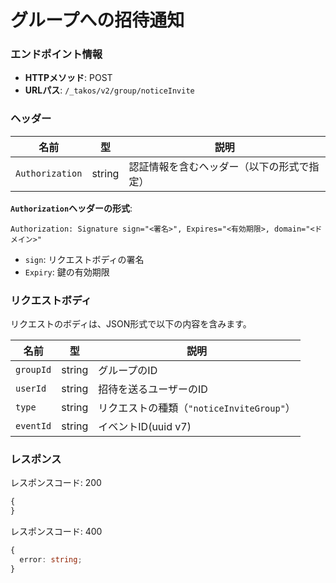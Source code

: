 # グループへの招待通知

### エンドポイント情報

- **HTTPメソッド**: POST
- **URLパス**: `/_takos/v2/group/noticeInvite`

### ヘッダー

| 名前            | 型     | 説明                                       |
| --------------- | ------ | ------------------------------------------ |
| `Authorization` | string | 認証情報を含むヘッダー（以下の形式で指定） |

**`Authorization`ヘッダーの形式**:

```
Authorization: Signature sign="<署名>", Expires="<有効期限>, domain="<ドメイン>"
```

- `sign`: リクエストボディの署名
- `Expiry`: 鍵の有効期限

### リクエストボディ

リクエストのボディは、JSON形式で以下の内容を含みます。

| 名前      | 型     | 説明                                      |
| --------- | ------ | ----------------------------------------- |
| `groupId` | string | グループのID                              |
| `userId`  | string | 招待を送るユーザーのID                    |
| `type`    | string | リクエストの種類（`"noticeInviteGroup"`） |
| `eventId` | string | イベントID(uuid v7)                       |

### レスポンス

レスポンスコード: 200

```ts
{
}
```

レスポンスコード: 400

```ts
{
  error: string;
}
```
